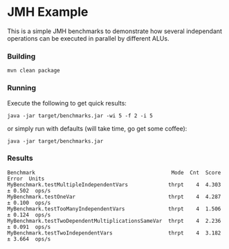 # JMH Example
This is a simple JMH benchmarks to demonstrate how several independant operations can be executed in parallel by different ALUs. 

### Building
`mvn clean package`

### Running
Execute the following to get quick results:

`java -jar target/benchmarks.jar -wi 5 -f 2 -i 5`

or simply run with defaults (will take time, go get some coffee):

`java -jar target/benchmarks.jar`

### Results
```
Benchmark                                            Mode  Cnt  Score   Error  Units
MyBenchmark.testMultipleIndependentVars             thrpt    4  4.303 ± 0.502  ops/s
MyBenchmark.testOneVar                              thrpt    4  4.287 ± 0.100  ops/s
MyBenchmark.testTooManyIndependentVars              thrpt    4  1.506 ± 0.124  ops/s
MyBenchmark.testTwoDependentMultiplicationsSameVar  thrpt    4  2.236 ± 0.091  ops/s
MyBenchmark.testTwoIndependentVars                  thrpt    4  3.182 ± 3.664  ops/s
```
